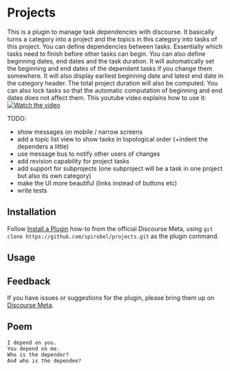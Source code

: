 # Projects


This is a plugin to manage task dependencies with discourse.
It basically turns a category into a project and the topics in this category into tasks of this project.
You can define dependencies between tasks. Essentially which tasks need to finish before other tasks can begin. You can also define beginning dates, end dates and the task duration. It will automatically set the beginning and end dates of the dependent tasks if you change them somewhere.
It will also display earliest beginning date and latest end date in the category header.
The total project duration will also be computed. You can also lock tasks so that the automatic computation of beginning and end dates does not affect them.
This youtube video explains how to use it:
[![Watch the video](https://i.imgur.com/mZaFKkw.png)](https://www.youtube.com/embed/qWR-YZ_khjw)

TODO:
  * show messages on mobile / narrow screens
  * add a topic list view to show tasks in topological order (+indent the dependers a little)
  * use message bus to notify other users of changes
  * add revision capability for project tasks
  * add support for subprojects (one subproject will be a task in one project but also its own category)
  * make the UI more beautiful (links instead of buttons etc)
  * write tests

## Installation

Follow [Install a Plugin](https://meta.discourse.org/t/install-a-plugin/19157)
how-to from the official Discourse Meta, using `git clone https://github.com/spirobel/projects.git`
as the plugin command.

## Usage

## Feedback

If you have issues or suggestions for the plugin, please bring them up on
[Discourse Meta](https://meta.discourse.org/t/projects-management-plugin/143712).

## Poem
```
I depend on you.
You depend on me.
Who is the depender?
And who is the dependee?
```

